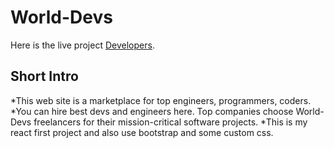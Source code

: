 # World-Devs

Here is the live project [Developers](https://w-developers.netlify.app/).

## Short Intro

*This web site is a marketplace for top engineers, programmers, coders.
*You can hire best devs and engineers here. Top companies choose World-Devs freelancers for their           mission-critical software projects.
*This is my react first project and also use bootstrap and some custom css.
